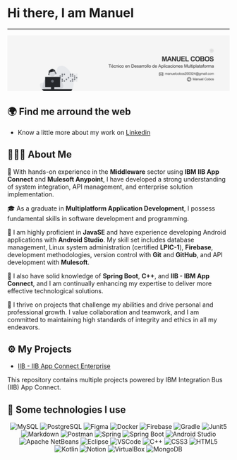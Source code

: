 # Hi there, I am Manuel
---
![Banner about this profile](src/banner.png)

## 🌍 Find me arround the web
- Know a little more about my work on [Linkedin](https://www.linkedin.com/in/manuelcobos)

## 👨🏻‍💻 About Me

💼 With hands-on experience in the **Middleware** sector using **IBM IIB App Connect** and **Mulesoft Anypoint**, I have developed a strong understanding of system integration, API management, and enterprise solution implementation.

🎓 As a graduate in **Multiplatform Application Development**, I possess fundamental skills in software development and programming.

🔑 I am highly proficient in **JavaSE** and have experience developing Android applications with **Android Studio**. My skill set includes database management, Linux system administration (certified **LPIC-1**), **Firebase**, development methodologies, version control with **Git** and **GitHub**, and API development with **Mulesoft**.

🔬 I also have solid knowledge of **Spring Boot**, **C++**, and **IIB - IBM App Connect**, and I am continually enhancing my expertise to deliver more effective technological solutions.

🌟 I thrive on projects that challenge my abilities and drive personal and professional growth. I value collaboration and teamwork, and I am committed to maintaining high standards of integrity and ethics in all my endeavors.

## ⚙️ My Projects
- [IIB - IIB App Connect Enterprise](https://github.com/ManuelCobos24/IIB-App-Connect.git)

This repository contains multiple projects powered by IBM Integration Bus (IIB) App Connect.

## 🎯 Some technologies I use
<center>

![MySQL](https://img.shields.io/badge/MySQL-005C84?style=for-the-badge&logo=mysql&logoColor=white)
![PostgreSQL](https://img.shields.io/badge/PostgreSQL-316192?style=for-the-badge&logo=postgresql&logoColor=white)
![Figma](https://img.shields.io/badge/Figma-F24E1E?style=for-the-badge&logo=figma&logoColor=white)
![Docker](https://img.shields.io/badge/Docker-2CA5E0?style=for-the-badge&logo=docker&logoColor=white)
![Firebase](https://img.shields.io/badge/firebase-ffca28?style=for-the-badge&logo=firebase&logoColor=black)
![Gradle](https://img.shields.io/badge/gradle-02303A?style=for-the-badge&logo=gradle&logoColor=white)
![Junit5](https://img.shields.io/badge/Junit5-25A162?style=for-the-badge&logo=junit5&logoColor=white)
![Markdown](https://img.shields.io/badge/Markdown-000000?style=for-the-badge&logo=markdown&logoColor=white)
![Postman](https://img.shields.io/badge/Postman-FF6C37?style=for-the-badge&logo=Postman&logoColor=white)
![Spring](https://img.shields.io/badge/Spring-6DB33F?style=for-the-badge&logo=spring&logoColor=white)
![Spring Boot](https://img.shields.io/badge/Spring_Boot-F2F4F9?style=for-the-badge&logo=spring-boot)
![Android Studio](https://img.shields.io/badge/Android_Studio-3DDC84?style=for-the-badge&logo=android-studio&logoColor=white)
![Apache NetBeans](https://img.shields.io/badge/apache%20netbeans-1B6AC6?style=for-the-badge&logo=apache%20netbeans%20IDE&logoColor=white)
![Eclipse](https://img.shields.io/badge/Eclipse-2C2255?style=for-the-badge&logo=eclipse&logoColor=white)
![VSCode](https://img.shields.io/badge/VSCode-0078D4?style=for-the-badge&logo=visual%20studio%20code&logoColor=white)
![C++](https://img.shields.io/badge/C%2B%2B-00599C?style=for-the-badge&logo=c%2B%2B&logoColor=white)
![CSS3](https://img.shields.io/badge/CSS3-1572B6?style=for-the-badge&logo=css3&logoColor=white)
![HTML5](https://img.shields.io/badge/HTML5-E34F26?style=for-the-badge&logo=html5&logoColor=white)
![Kotlin](https://img.shields.io/badge/Kotlin-B125EA?style=for-the-badge&logo=kotlin&logoColor=white)
![Notion](https://img.shields.io/badge/Notion-000000?style=for-the-badge&logo=notion&logoColor=white)
![VirtualBox](https://img.shields.io/badge/VirtualBox-21416b?style=for-the-badge&logo=VirtualBox&logoColor=white)
![MongoDB](https://img.shields.io/badge/MongoDB-%234ea94b.svg?style=for-the-badge&logo=mongodb&logoColor=white)

</center>